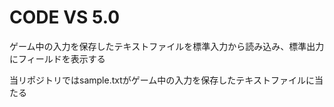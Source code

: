 CODE VS 5.0
===========

ゲーム中の入力を保存したテキストファイルを標準入力から読み込み、標準出力にフィールドを表示する  

当リポジトリではsample.txtがゲーム中の入力を保存したテキストファイルに当たる  
